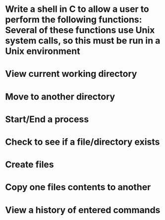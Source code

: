 # Write a shell in C to allow a user to perform the following functions: Several of these functions use Unix system calls, so this must be run in a Unix environment
# View current working directory
# Move to another directory
# Start/End a process
# Check to see if a file/directory exists
# Create files
# Copy one files contents to another
# View a history of entered commands
